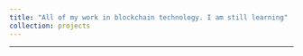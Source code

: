 ```yaml
---
title: "All of my work in blockchain technology. I am still learning"
collection: projects
---
```

*** ***

